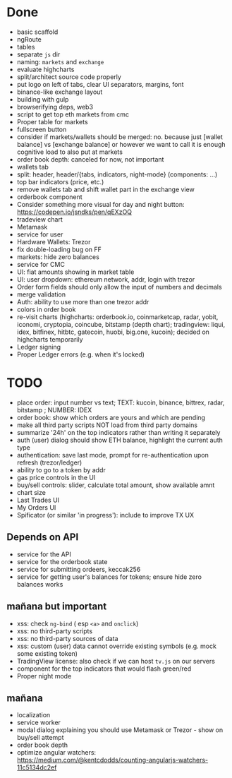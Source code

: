 # Done

* basic scaffold
* ngRoute
* tables
* separate `js` dir
* naming: `markets` and `exchange`
* evaluate highcharts
* split/architect source code properly
* put logo on left of tabs, clear UI separators, margins, font
* binance-like exchange layout
* building with gulp
* browserifying deps, web3
* script to get top eth markets from cmc
* Proper table for markets
* fullscreen button
* consider if markets/wallets should be merged: no. because just [wallet balance] vs [exchange balance] or however we want to call it is enough cognitive load to also put at markets
* order book depth: canceled for now, not important
* wallets tab
* split: header, header/{tabs, indicators, night-mode} (components: ...)
* top bar indicators (price, etc.)
* remove wallets tab and shift wallet part in the exchange view
* orderbook component
* Consider something more visual for day and night button: https://codepen.io/jsndks/pen/qEXzOQ
* tradeview chart
* Metamask
* service for user
* Hardware Wallets: Trezor
* fix double-loading bug on FF
* markets: hide zero balances
* service for CMC
* UI: fiat amounts showing in market table
* UI: user dropdown: ethereum network, addr, login with trezor
* Order form fields should only allow the input of numbers and decimals
* merge validation
* Auth: ability to use more than one trezor addr
* colors in order book
* re-visit charts (highcharts: orderbook.io, coinmarketcap, radar, yobit, iconomi, cryptopia, coincube, bitstamp (depth chart); tradingview: liqui, idex, bitfinex, hitbtc, gatecoin, huobi, big.one, kucoin); decided on highcharts temporarily
* Ledger signing
* Proper Ledger errors (e.g. when it's locked)

# TODO
* place order: input number vs text; TEXT: kucoin, binance, bittrex, radar, bitstamp ;  NUMBER: IDEX
* order book: show which orders are yours and which are pending 
* make all third party scripts NOT load from third party domains
* summarize '24h' on the top indicators rather than writing it separately
* auth (user) dialog should show ETH balance, highlight the current auth type 
* authentication: save last mode, prompt for re-authentication upon refresh (trezor/ledger)
* ability to go to a token by addr
* gas price controls in the UI
* buy/sell controls: slider, calculate total amount, show available amnt
* chart size
* Last Trades UI
* My Orders UI
* Spificator (or similar 'in progress'): include to improve TX UX

## Depends on API

* service for the API
* service for the orderbook state
* service for submitting ordeers, keccak256
* service for getting user's balances for tokens; ensure hide zero balances works

## mañana but important

* xss: check `ng-bind` ( esp `<a>` and `onclick`)
* xss: no third-party scripts
* xss: no third-party sources of data
* xss: custom (user) data cannot override existing symbols (e.g. mock some existing token)
* TradingView license: also check if we can host `tv.js` on our servers
* component for the top indicators that would flash green/red
* Proper night mode

## mañana

* localization
* service worker 
* modal dialog explaining you should use Metamask or Trezor - show on buy/sell attempt
* order book depth
* optimize angular watchers: https://medium.com/@kentcdodds/counting-angularjs-watchers-11c5134dc2ef
